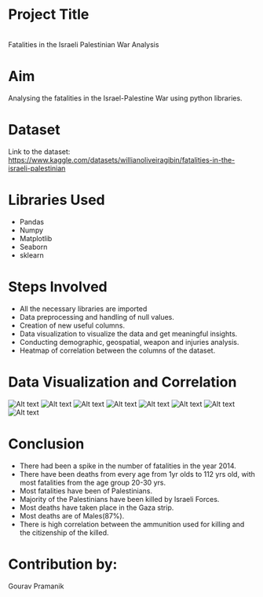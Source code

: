 #   Project Title
<br>
Fatalities in the Israeli Palestinian War Analysis
<br>

# Aim

Analysing the fatalities in the Israel-Palestine War using python libraries.

# Dataset

Link to the dataset: https://www.kaggle.com/datasets/willianoliveiragibin/fatalities-in-the-israeli-palestinian

# Libraries Used

- Pandas
- Numpy
- Matplotlib
- Seaborn
- sklearn

# Steps Involved

- All the necessary libraries are imported
- Data preprocessing and handling of null values.
- Creation of new useful columns.
- Data visualization to visualize the data and get meaningful insights.
- Conducting demographic, geospatial, weapon and injuries analysis.
- Heatmap of correlation between the columns of the dataset.

# Data Visualization and Correlation

![Alt text](<Image 2.png>) 
![Alt text](<Image 3.png>) 
![Alt text](<Image 4.png>) 
![Alt text](<Image 5.png>) 
![Alt text](<Image 6.png>) 
![Alt text](<Image 7.png>) 
![Alt text](<Image 8.png>) 
![Alt text](<Image 1.png>)

# Conclusion

- There had been a spike in the number of fatalities in the year 2014.
- There have been deaths from every age from 1yr olds to 112 yrs old, with most fatalities from the age group 20-30 yrs.
- Most fatalities have been of Palestinians.
- Majority of the Palestinians have been killed by Israeli Forces.
- Most deaths have taken place in the Gaza strip.
- Most deaths are of Males(87%).
- There is high correlation between the ammunition used for killing and the citizenship of the killed.

# Contribution by:
Gourav Pramanik